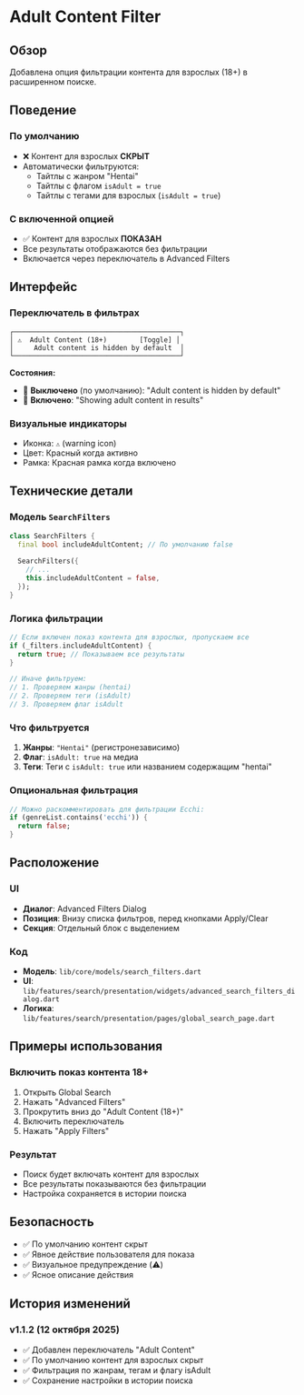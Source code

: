 # Adult Content Filter

## Обзор
Добавлена опция фильтрации контента для взрослых (18+) в расширенном поиске.

## Поведение

### По умолчанию
- ❌ Контент для взрослых **СКРЫТ**
- Автоматически фильтруются:
  - Тайтлы с жанром "Hentai"
  - Тайтлы с флагом `isAdult = true`
  - Тайтлы с тегами для взрослых (`isAdult = true`)

### С включенной опцией
- ✅ Контент для взрослых **ПОКАЗАН**
- Все результаты отображаются без фильтрации
- Включается через переключатель в Advanced Filters

## Интерфейс

### Переключатель в фильтрах
```
┌─────────────────────────────────────────┐
│ ⚠️  Adult Content (18+)        [Toggle] │
│     Adult content is hidden by default  │
└─────────────────────────────────────────┘
```

**Состояния:**
- 🔴 **Выключено** (по умолчанию): "Adult content is hidden by default"
- 🔴 **Включено**: "Showing adult content in results"

### Визуальные индикаторы
- Иконка: `⚠️` (warning icon)
- Цвет: Красный когда активно
- Рамка: Красная рамка когда включено

## Технические детали

### Модель `SearchFilters`
```dart
class SearchFilters {
  final bool includeAdultContent; // По умолчанию false
  
  SearchFilters({
    // ...
    this.includeAdultContent = false,
  });
}
```

### Логика фильтрации
```dart
// Если включен показ контента для взрослых, пропускаем все
if (_filters.includeAdultContent) {
  return true; // Показываем все результаты
}

// Иначе фильтруем:
// 1. Проверяем жанры (hentai)
// 2. Проверяем теги (isAdult)
// 3. Проверяем флаг isAdult
```

### Что фильтруется
1. **Жанры**: `"Hentai"` (регистронезависимо)
2. **Флаг**: `isAdult: true` на медиа
3. **Теги**: Теги с `isAdult: true` или названием содержащим "hentai"

### Опциональная фильтрация
```dart
// Можно раскомментировать для фильтрации Ecchi:
if (genreList.contains('ecchi')) {
  return false;
}
```

## Расположение

### UI
- **Диалог**: Advanced Filters Dialog
- **Позиция**: Внизу списка фильтров, перед кнопками Apply/Clear
- **Секция**: Отдельный блок с выделением

### Код
- **Модель**: `lib/core/models/search_filters.dart`
- **UI**: `lib/features/search/presentation/widgets/advanced_search_filters_dialog.dart`
- **Логика**: `lib/features/search/presentation/pages/global_search_page.dart`

## Примеры использования

### Включить показ контента 18+
1. Открыть Global Search
2. Нажать "Advanced Filters"
3. Прокрутить вниз до "Adult Content (18+)"
4. Включить переключатель
5. Нажать "Apply Filters"

### Результат
- Поиск будет включать контент для взрослых
- Все результаты показываются без фильтрации
- Настройка сохраняется в истории поиска

## Безопасность
- ✅ По умолчанию контент скрыт
- ✅ Явное действие пользователя для показа
- ✅ Визуальное предупреждение (⚠️)
- ✅ Ясное описание действия

## История изменений

### v1.1.2 (12 октября 2025)
- ✅ Добавлен переключатель "Adult Content"
- ✅ По умолчанию контент для взрослых скрыт
- ✅ Фильтрация по жанрам, тегам и флагу isAdult
- ✅ Сохранение настройки в истории поиска
